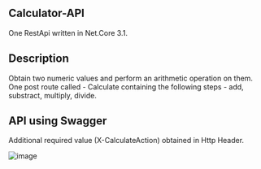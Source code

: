 ## Calculator-API
One RestApi written in Net.Core 3.1.

## Description
Obtain two numeric values and perform an arithmetic operation on them.
One post route called - Calculate containing the following steps -  add, substract, multiply, divide.

## API using Swagger
Additional required value (X-CalculateAction) obtained in Http Header.

 ![image](https://user-images.githubusercontent.com/102611205/176288879-6e0e6557-8848-4626-8afd-8462724dea0c.png)


